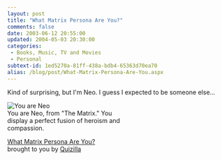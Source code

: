 ```yaml
---
layout: post
title: "What Matrix Persona Are You?"
comments: false
date: 2003-06-12 20:55:00
updated: 2004-05-03 20:30:00
categories:
 - Books, Music, TV and Movies
 - Personal
subtext-id: 1ed5270a-81ff-438a-bdb4-65363d70ea70
alias: /blog/post/What-Matrix-Persona-Are-You.aspx
---
```



Kind of surprising, but I'm Neo. I guess I expected to be someone else...

![You are Neo](http://images.quizilla.com/T/trinitykills/1052702439_esQuiz3neo.jpg)  
You are Neo, from "The Matrix." You  
display a perfect fusion of heroism and  
compassion.   
  
[What Matrix Persona Are You?](http://quizilla.com/users/trinitykills/quizzes/What%20Matrix%20Persona%20Are%20You%3F/)  
brought to you by [Quizilla](http://quizilla.com/)
